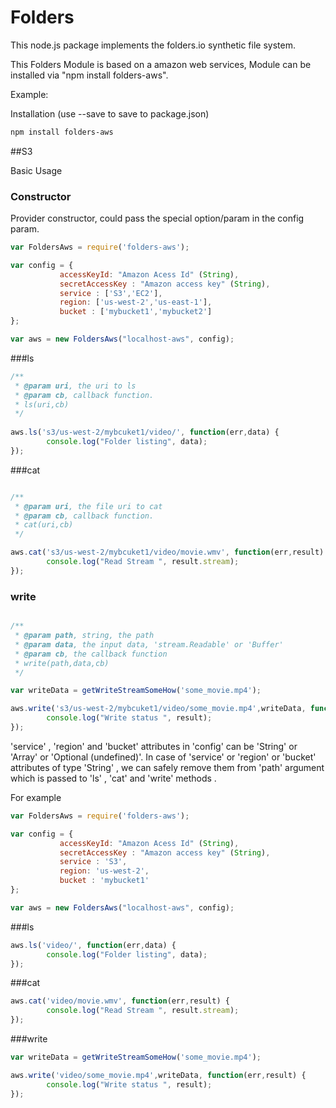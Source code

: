 Folders
=============

This node.js package implements the folders.io synthetic file system.

This Folders Module is based on a amazon web services,
Module can be installed via "npm install folders-aws".

Example:

Installation (use --save to save to package.json)

```sh
npm install folders-aws
```
##S3

Basic Usage

### Constructor

Provider constructor, could pass the special option/param in the config param.

```js
var FoldersAws = require('folders-aws');

var config = {
           accessKeyId: "Amazon Acess Id" (String),
           secretAccessKey : "Amazon access key" (String),
		   service : ['S3','EC2'],
		   region: ['us-west-2','us-east-1'],
		   bucket : ['mybucket1','mybucket2']
};

var aws = new FoldersAws("localhost-aws", config);
```



###ls

```js
/**
 * @param uri, the uri to ls
 * @param cb, callback function. 
 * ls(uri,cb)
 */
 
aws.ls('s3/us-west-2/mybcuket1/video/', function(err,data) {
        console.log("Folder listing", data);
});
```


###cat


```js

/**
 * @param uri, the file uri to cat 
 * @param cb, callback function.
 * cat(uri,cb) 
 */

aws.cat('s3/us-west-2/mybcuket1/video/movie.wmv', function(err,result) {
        console.log("Read Stream ", result.stream);
});
```

### write

```js

/**
 * @param path, string, the path 
 * @param data, the input data, 'stream.Readable' or 'Buffer'
 * @param cb, the callback function
 * write(path,data,cb)
 */

var writeData = getWriteStreamSomeHow('some_movie.mp4');

aws.write('s3/us-west-2/mybcuket1/video/some_movie.mp4',writeData, function(err,result) {
        console.log("Write status ", result);
});
```


'service' , 'region' and 'bucket' attributes  in 'config' can be 'String' or 'Array' or 'Optional (undefined)'. 
In case of 'service' or 'region' or 'bucket' attributes of type 'String' , we can safely remove them from 'path' argument
which is passed to 'ls' , 'cat' and 'write' methods . 

For example 

```js
var FoldersAws = require('folders-aws');

var config = {
           accessKeyId: "Amazon Acess Id" (String),
           secretAccessKey : "Amazon access key" (String),
		   service : 'S3',
		   region: 'us-west-2',
		   bucket : 'mybucket1'
};

var aws = new FoldersAws("localhost-aws", config);
```

###ls

```js
aws.ls('video/', function(err,data) {
        console.log("Folder listing", data);
});
```

###cat

```js
aws.cat('video/movie.wmv', function(err,result) {
        console.log("Read Stream ", result.stream);
});
```

###write

```js
var writeData = getWriteStreamSomeHow('some_movie.mp4');

aws.write('video/some_movie.mp4',writeData, function(err,result) {
        console.log("Write status ", result);
});
```
